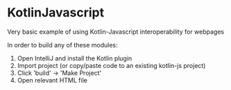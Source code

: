 # KotlinJavascript

Very basic example of using Kotlin-Javascript interoperability for webpages

In order to build any of these modules:

1. Open IntelliJ and install the Kotlin plugin
2. Import project (or copy/paste code to an existing kotlin-js project)
3. Click 'build' -> 'Make Project'
4. Open relevant HTML file

